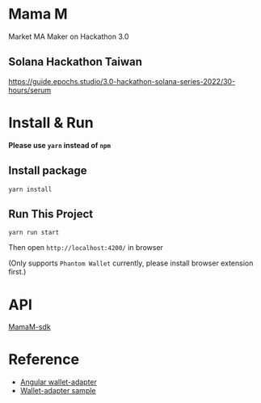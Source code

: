 # Mama M

Market MA Maker on Hackathon 3.0

## Solana Hackathon Taiwan

https://guide.epochs.studio/3.0-hackathon-solana-series-2022/30-hours/serum

# Install & Run

**Please use `yarn` instead of `npm`**  

## Install package
`yarn install`

## Run This Project

`yarn run start`  

Then open `http://localhost:4200/` in browser  

(Only supports `Phantom Wallet` currently, please install browser extension first.)  

# API
[MamaM-sdk](https://github.com/WayneAl/MamaM)  


# Reference

* [Angular wallet-adapter](https://github.com/heavy-duty/platform/tree/master/libs/wallet-adapter/data-access)  
* [Wallet-adapter sample](https://github.com/danmt/wallet-adapter-angular-sample)  
